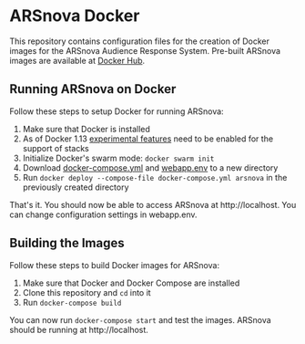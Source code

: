 # ARSnova Docker

This repository contains configuration files for the creation of Docker images for the ARSnova Audience Response System.
Pre-built ARSnova images are available at [Docker Hub](https://hub.docker.com/u/arsnova/).

## Running ARSnova on Docker

Follow these steps to setup Docker for running ARSnova:

1. Make sure that Docker is installed
2. As of Docker 1.13
   [experimental features](https://github.com/docker/docker/tree/1.13.x/experimental#use-docker-experimental)
   need to be enabled for the support of stacks
3. Initialize Docker's swarm mode:
   `docker swarm init`
4. Download [docker-compose.yml](docker-compose.yml) and [webapp.env](webapp.env) to a new directory
5. Run `docker deploy --compose-file docker-compose.yml arsnova` in the previously created directory

That's it. You should now be able to access ARSnova at http://localhost.
You can change configuration settings in webapp.env.

## Building the Images

Follow these steps to build Docker images for ARSnova:

1. Make sure that Docker and Docker Compose are installed
2. Clone this repository and `cd` into it
3. Run `docker-compose build`

You can now run `docker-compose start` and test the images.
ARSnova should be running at http://localhost.

